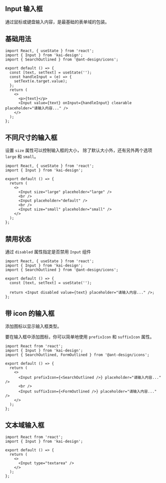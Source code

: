 ## Input 输入框

通过鼠标或键盘输入内容，是最基础的表单域的包装。

## 基础用法

```tsx
import React, { useState } from 'react';
import { Input } from 'kai-design';
import { SearchOutlined } from '@ant-design/icons';

export default () => {
  const [text, setText] = useState('');
  const handleInput = (e) => {
    setText(e.target.value);
  };
  return (
    <>
      <p>{text}</p>
      <Input value={text} onInput={handleInput} clearable placeholder="请输入内容..." />
    </>
  );
};
```

## 不同尺寸的输入框

设置 `size` 属性可以控制输入框的大小， 除了默认大小外，还有另外两个选项 `large` 和 `small`。

```tsx
import React, { useState } from 'react';
import { Input } from 'kai-design';

export default () => {
  return (
    <>
      <Input size="large" placeholder="large" />
      <br />
      <Input placeholder="default" />
      <br />
      <Input size="small" placeholder="small" />
    </>
  );
};
```

## 禁用状态

通过 `disabled` 属性指定是否禁用 `Input` 组件

```tsx
import React, { useState } from 'react';
import { Input } from 'kai-design';
import { SearchOutlined } from '@ant-design/icons';

export default () => {
  const [text, setText] = useState('');

  return <Input disabled value={text} placeholder="请输入内容..." />;
};
```

## 带 icon 的输入框

添加图标以显示输入框类型。

要在输入框中添加图标，你可以简单地使用 `prefixIcon` 和 `suffixIcon` 属性。

```tsx
import React from 'react';
import { Input } from 'kai-design';
import { SearchOutlined, FormOutlined } from '@ant-design/icons';

export default () => {
  return (
    <>
      <Input prefixIcon={<SearchOutlined />} placeholder="请输入内容..." />
      <br />
      <Input suffixIcon={<FormOutlined />} placeholder="请输入内容..." />
    </>
  );
};
```

## 文本域输入框

```tsx
import React from 'react';
import { Input } from 'kai-design';

export default () => {
  return (
    <>
      <Input type="textarea" />
    </>
  );
};
```

<API></API>
